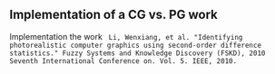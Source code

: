 ## Implementation of a CG vs. PG work

Implementation the work
`
Li, Wenxiang, et al. "Identifying photorealistic computer graphics using second-order difference statistics." Fuzzy Systems and Knowledge Discovery (FSKD), 2010 Seventh International Conference on. Vol. 5. IEEE, 2010.`
